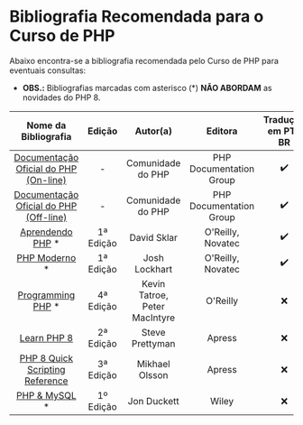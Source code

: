 # Bibliografia Recomendada para o Curso de PHP
Abaixo encontra-se a bibliografia recomendada pelo Curso de PHP para eventuais consultas:

* **OBS.:** Bibliografias marcadas com asterisco (*) **NÃO ABORDAM** as novidades do PHP 8.

|Nome da Bibliografia|Edição|Autor(a)|Editora|Tradução em PT-BR|
|---|---|---|---|---|
|<div align="center">[Documentação Oficial do PHP (On-line)](https://www.php.net/manual/pt_BR/)</div>|<div align="center"> - </div>|<div align="center">Comunidade do PHP</div>|<div align="center">PHP Documentation Group</div>|<div align="center">✔️</div>|
|<div align="center">[Documentação Oficial do PHP (Off-line)](https://www.php.net/download-docs.php)</div>|<div align="center"> - </div>|<div align="center">Comunidade do PHP</div>|<div align="center">PHP Documentation Group</div>|<div align="center">✔️</div>|
|<div align="center">[Aprendendo PHP](https://www.amazon.com.br/Aprendendo-PHP-Introdu%C3%A7%C3%A3o-Amig%C3%A1vel-Linguagem/dp/8575225189) *</div>|<div align="center"> 1ª Edição </div>|<div align="center">David Sklar</div>|<div align="center">O'Reilly, Novatec</div>|<div align="center">✔️</div>|
|<div align="center">[PHP Moderno](https://www.amazon.com.br/PHP-Moderno-Novos-Recursos-Pr%C3%A1ticas/dp/857522428X) *</div>|<div align="center"> 1ª Edição </div>|<div align="center">Josh Lockhart</div>|<div align="center">O'Reilly, Novatec</div>|<div align="center">✔️</div>|
|<div align="center">[Programming PHP](https://www.amazon.com.br/Programming-PHP-Creating-Dynamic-English-ebook/dp/B085VSX3ZF) *</div>|<div align="center"> 4ª Edição </div>|<div align="center">Kevin Tatroe, Peter MacIntyre</div>|<div align="center">O'Reilly|<div align="center">❌</div>|
|<div align="center">[Learn PHP 8](https://www.amazon.com.br/Learn-PHP-Using-JavaScript-English-ebook/dp/B08KRJT935)</div>|<div align="center"> 2ª Edição </div>|<div align="center">Steve Prettyman</div>|<div align="center">Apress</div>|<div align="center">❌</div>|
  |<div align="center">[PHP 8 Quick Scripting Reference](https://www.amazon.com.br/PHP-Quick-Scripting-Reference-Pocket/dp/1484266188)</div>|<div align="center"> 3ª Edição </div>|<div align="center">Mikhael Olsson</div>|<div align="center">Apress</div>|<div align="center">❌</div>|
|<div align="center">[PHP & MySQL](https://www.amazon.com.br/PHP-MySQL-Server-side-Web-Development/dp/1119149223) *</div>|<div align="center"> 1º Edição </div>|<div align="center">Jon Duckett</div>|<div align="center">Wiley</div>|<div align="center">❌</div>|
